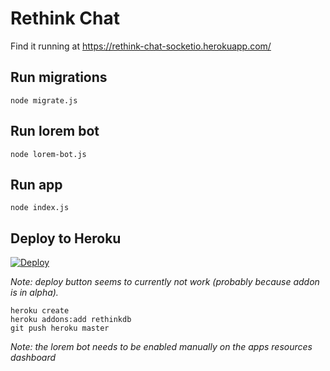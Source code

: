 # Rethink Chat

Find it running at https://rethink-chat-socketio.herokuapp.com/

## Run migrations

```
node migrate.js
```

## Run lorem bot

```
node lorem-bot.js
```

## Run app

```
node index.js
```

## Deploy to Heroku

[![Deploy](https://www.herokucdn.com/deploy/button.svg)](https://heroku.com/deploy)

_Note: deploy button seems to currently not work (probably because addon is in alpha)._

```
heroku create
heroku addons:add rethinkdb
git push heroku master
```

_Note: the lorem bot needs to be enabled manually on the apps resources dashboard_
